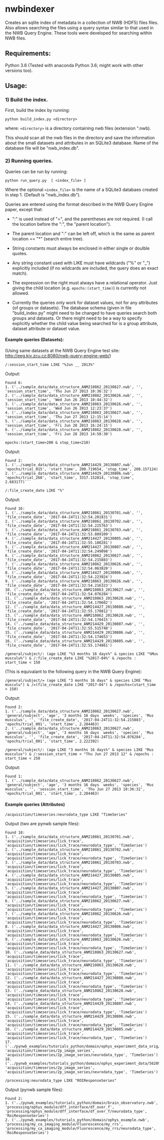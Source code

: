 # nwbindexer
Creates an sqlite index of metadata in a collection of NWB (HDF5) files files.  Also allows searching the
files using a query syntax similar to that used in the NWB Query Engine.
These tools were developed for searching within NWB files.

## Requirements:
Python 3.6
(Tested with anaconda Python 3.6; might work with other versions too).

## Usage:

### 1) Build the index.

First, build the index by running:

`python build_index.py <directory>`

where:
`<directory>` is a directory containing nwb files (extension ".nwb).

This should scan all the nwb files in the directory and save the
information about the small datasets and attributes in an SQLite3 database.
Name of the database file will be "nwb_index.db".


### 2) Running queries.

Queries can be run by running:

`python run_query.py  [ <index_file> ]`

Where the optional `<index_file>` is the name of a SQLite3 databaes created in
step 1.  (Default is "nwb_index.db").


Queries are entered using the format described in the NWB Query Engine paper, except that:
* ":" is used instead of "=", and the parentheses are not required.  (I call the location before the ":", the "parent location").
* The parent location and ":" can be left off, which is the same as parent location == "*" (search entire tree).
* String constants must always be enclosed in either single or doulble quotes.
* Any string constant used with LIKE must have wildcards ("%" or "_") explicitly included (if no wildcards are included, the query does an exact match).
* The expression on the right must always have a relational operator.  Just giving the child location (e.g. `epochs:(start_time)`) is currently not allowed.

* Currently the queries only work for dataset values, not for any attributes (of groups or datasets).
The database schema (given in file "build_index.py" might need to be changed to have queries search 
both groups and datasets.  Or there might need to be a way to specify explicitly whether the
child value being searched for is a group attribute, dataset attribute or dataset value.

#### Example queries (Datasets):
(Using same datasets at the NWB Query Engine test site: http://eeg.kiv.zcu.cz:8080/nwb-query-engine-web/)

`/:session_start_time LIKE "%Jun __ 2013%"`

Output:
```
Found 6:
1. ('../sample_data/data_structure_ANM210862_20130627.nwb', '', 'session_start_time', 'Thu Jun 27 2013 10:36:32')
2. ('../sample_data/data_structure_ANM210862_20130626.nwb', '', 'session_start_time', 'Wed Jun 26 2013 10:44:32')
3. ('../sample_data/data_structure_ANM210863_20130626.nwb', '', 'session_start_time', 'Wed Jun 26 2013 12:23:37')
4. ('../sample_data/data_structure_ANM210863_20130627.nwb', '', 'session_start_time', 'Thu Jun 27 2013 12:15:14')
5. ('../sample_data/data_structure_ANM210863_20130628.nwb', '', 'session_start_time', 'Fri Jun 28 2013 16:24:15')
6. ('../sample_data/data_structure_ANM210862_20130628.nwb', '', 'session_start_time', 'Fri Jun 28 2013 14:58:30')
```

`epochs:(start_time>200 & stop_time<210)`

Output:
```
Found 2:
1. ('../sample_data/data_structure_ANM214429_20130807.nwb', 'epochs/trial_015', 'start_time', 200.719654, 'stop_time', 208.157124)
2. ('../sample_data/data_structure_ANM214429_20130806.nwb', 'epochs/trial_268', 'start_time', 3317.152814, 'stop_time', 2.683177)```
```

`/:file_create_date LIKE "%"`

Output:
```
Found 16:
1. ('../sample_data/data_structure_ANM210861_20130701.nwb', '', 'file_create_date', '2017-04-24T11:32:54.281831')
2. ('../sample_data/data_structure_ANM210861_20130702.nwb', '', 'file_create_date', '2017-04-24T11:32:54.225763')
3. ('../sample_data/data_structure_ANM210861_20130703.nwb', '', 'file_create_date', '2017-04-24T11:32:53.889109')
4. ('../sample_data/data_structure_ANM214427_20130805.nwb', '', 'file_create_date', '2017-04-24T11:32:55.180281')
5. ('../sample_data/data_structure_ANM214427_20130807.nwb', '', 'file_create_date', '2017-04-24T11:32:54.249098')
6. ('../sample_data/data_structure_ANM210862_20130627.nwb', '', 'file_create_date', '2017-04-24T11:32:54.215883')
7. ('../sample_data/data_structure_ANM210862_20130626.nwb', '', 'file_create_date', '2017-04-24T11:32:54.063820')
8. ('../sample_data/data_structure_ANM214427_20130806.nwb', '', 'file_create_date', '2017-04-24T11:32:54.223924')
9. ('../sample_data/data_structure_ANM210863_20130626.nwb', '', 'file_create_date', '2017-04-24T11:32:54.216323')
10. ('../sample_data/data_structure_ANM210863_20130627.nwb', '', 'file_create_date', '2017-04-24T11:32:54.076284')
11. ('../sample_data/data_structure_ANM210863_20130628.nwb', '', 'file_create_date', '2017-04-24T11:32:54.170602')
12. ('../sample_data/data_structure_ANM214427_20130808.nwb', '', 'file_create_date', '2017-04-24T11:32:55.170812')
13. ('../sample_data/data_structure_ANM210862_20130628.nwb', '', 'file_create_date', '2017-04-24T11:32:54.170415')
14. ('../sample_data/data_structure_ANM214429_20130807.nwb', '', 'file_create_date', '2017-04-24T11:32:55.515740')
15. ('../sample_data/data_structure_ANM214429_20130806.nwb', '', 'file_create_date', '2017-04-24T11:32:54.174653')
16. ('../sample_data/data_structure_ANM214429_20130805.nwb', '', 'file_create_date', '2017-04-24T11:32:55.174861')
```

`/general/subject/: (age LIKE "%3 months 16 days%" & species LIKE "%Mus musculu%") & /:file_create_date LIKE "%2017-04%" & /epochs : start_time < 150`

(This is equivalant to the following query in the NWB Query Engine):

`/general/subject/= (age LIKE "3 months 16 days" & species LIKE "Mus musculu") & /=(file_create_date LIKE "2017-04") & /epochs=(start_time < 150)`

Output:
```
Found 2:
1. ('../sample_data/data_structure_ANM210862_20130627.nwb', 'general/subject', 'age', '3 months 16 days  weeks', 'species', 'Mus musculus', '', 'file_create_date', '2017-04-24T11:32:54.215883', 'epochs/trial_001', 'start_time', 2.284463)
2. ('../sample_data/data_structure_ANM210863_20130627.nwb', 'general/subject', 'age', '3 months 16 days  weeks', 'species', 'Mus musculus', '', 'file_create_date', '2017-04-24T11:32:54.076284', 'epochs/trial_001', 'start_time', 2.222392)
```

`/general/subject/: (age LIKE "3 months 16 days%" & species LIKE "Mus musculus") & /:session_start_time < "Thu Jun 27 2013 12" & /epochs : start_time < 250`

Output:
```
Found 1:
1. ('../sample_data/data_structure_ANM210862_20130627.nwb', 'general/subject', 'age', '3 months 16 days  weeks', 'species', 'Mus musculus', '', 'session_start_time', 'Thu Jun 27 2013 10:36:32', 'epochs/trial_001', 'start_time', 2.284463)
```

#### Example queries (Attributes)

`/acquisition/timeseries:neurodata_type LIKE "TimeSeries"`

Output (two are pynwb sample files):
```
Found 18:
1. ('../sample_data/data_structure_ANM210861_20130701.nwb', 'acquisition/timeseries/lick_trace', 'acquisition/timeseries/lick_trace/neurodata_type', 'TimeSeries')
2. ('../sample_data/data_structure_ANM210861_20130702.nwb', 'acquisition/timeseries/lick_trace', 'acquisition/timeseries/lick_trace/neurodata_type', 'TimeSeries')
3. ('../sample_data/data_structure_ANM210861_20130703.nwb', 'acquisition/timeseries/lick_trace', 'acquisition/timeseries/lick_trace/neurodata_type', 'TimeSeries')
4. ('../sample_data/data_structure_ANM214427_20130805.nwb', 'acquisition/timeseries/lick_trace', 'acquisition/timeseries/lick_trace/neurodata_type', 'TimeSeries')
5. ('../sample_data/data_structure_ANM214427_20130807.nwb', 'acquisition/timeseries/lick_trace', 'acquisition/timeseries/lick_trace/neurodata_type', 'TimeSeries')
6. ('../sample_data/data_structure_ANM210862_20130627.nwb', 'acquisition/timeseries/lick_trace', 'acquisition/timeseries/lick_trace/neurodata_type', 'TimeSeries')
7. ('../sample_data/data_structure_ANM210862_20130626.nwb', 'acquisition/timeseries/lick_trace', 'acquisition/timeseries/lick_trace/neurodata_type', 'TimeSeries')
8. ('../sample_data/data_structure_ANM214427_20130806.nwb', 'acquisition/timeseries/lick_trace', 'acquisition/timeseries/lick_trace/neurodata_type', 'TimeSeries')
9. ('../sample_data/data_structure_ANM210863_20130626.nwb', 'acquisition/timeseries/lick_trace', 'acquisition/timeseries/lick_trace/neurodata_type', 'TimeSeries')
10. ('../sample_data/data_structure_ANM210863_20130627.nwb', 'acquisition/timeseries/lick_trace', 'acquisition/timeseries/lick_trace/neurodata_type', 'TimeSeries')
11. ('../sample_data/data_structure_ANM210863_20130628.nwb', 'acquisition/timeseries/lick_trace', 'acquisition/timeseries/lick_trace/neurodata_type', 'TimeSeries')
12. ('../sample_data/data_structure_ANM214427_20130808.nwb', 'acquisition/timeseries/lick_trace', 'acquisition/timeseries/lick_trace/neurodata_type', 'TimeSeries')
13. ('../sample_data/data_structure_ANM210862_20130628.nwb', 'acquisition/timeseries/lick_trace', 'acquisition/timeseries/lick_trace/neurodata_type', 'TimeSeries')
14. ('../sample_data/data_structure_ANM214429_20130807.nwb', 'acquisition/timeseries/lick_trace', 'acquisition/timeseries/lick_trace/neurodata_type', 'TimeSeries')
15. ('../sample_data/data_structure_ANM214429_20130806.nwb', 'acquisition/timeseries/lick_trace', 'acquisition/timeseries/lick_trace/neurodata_type', 'TimeSeries')
16. ('../sample_data/data_structure_ANM214429_20130805.nwb', 'acquisition/timeseries/lick_trace', 'acquisition/timeseries/lick_trace/neurodata_type', 'TimeSeries')
17. ('../pynwb_examples/tutorials_python/domain/ophys_experiment_data_orig/562095852.nwb', 'acquisition/timeseries/2p_image_series', 'acquisition/timeseries/2p_image_series/neurodata_type', 'TimeSeries')
18. ('../pynwb_examples/tutorials_python/domain/ophys_experiment_data/562095852.nwb', 'acquisition/timeseries/2p_image_series', 'acquisition/timeseries/2p_image_series/neurodata_type', 'TimeSeries')
```

`/processing:neurodata_type LIKE "ROIResponseSeries"`

Output (pynwb sample files):
```
Found 2:
1. ('../pynwb_examples/tutorials_python/domain/brain_observatory.nwb', 'processing/ophys_module/dff_interface/df_over_f', 'processing/ophys_module/dff_interface/df_over_f/neurodata_type', 'RoiResponseSeries')
2. ('../pynwb_examples/tutorials_python/domain/ophys_example.nwb', 'processing/my_ca_imaging_module/Fluorescence/my_rrs', 'processing/my_ca_imaging_module/Fluorescence/my_rrs/neurodata_type', 'RoiResponseSeries')
```








